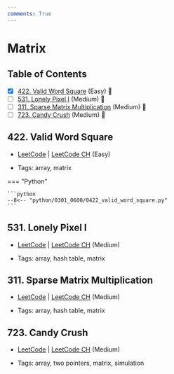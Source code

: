 ```yaml
---
comments: True
---
```


# Matrix

## Table of Contents

- [x] [422. Valid Word Square](https://leetcode.cn/problems/valid-word-square/) (Easy) 👑
- [ ] [531. Lonely Pixel I](https://leetcode.cn/problems/lonely-pixel-i/) (Medium) 👑
- [ ] [311. Sparse Matrix Multiplication](https://leetcode.cn/problems/sparse-matrix-multiplication/) (Medium) 👑
- [ ] [723. Candy Crush](https://leetcode.cn/problems/candy-crush/) (Medium) 👑

## 422. Valid Word Square

-   [LeetCode](https://leetcode.com/problems/valid-word-square/) | [LeetCode CH](https://leetcode.cn/problems/valid-word-square/) (Easy)

-   Tags: array, matrix

=== "Python"

    ```python
    --8<-- "python/0301_0600/0422_valid_word_square.py"
    ```



## 531. Lonely Pixel I

-   [LeetCode](https://leetcode.com/problems/lonely-pixel-i/) | [LeetCode CH](https://leetcode.cn/problems/lonely-pixel-i/) (Medium)

-   Tags: array, hash table, matrix


## 311. Sparse Matrix Multiplication

-   [LeetCode](https://leetcode.com/problems/sparse-matrix-multiplication/) | [LeetCode CH](https://leetcode.cn/problems/sparse-matrix-multiplication/) (Medium)

-   Tags: array, hash table, matrix


## 723. Candy Crush

-   [LeetCode](https://leetcode.com/problems/candy-crush/) | [LeetCode CH](https://leetcode.cn/problems/candy-crush/) (Medium)

-   Tags: array, two pointers, matrix, simulation
